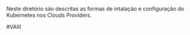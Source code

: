 Neste diretório são descritas as formas de intalação e configuração do Kubernetes nos Clouds Providers.

#VAIII
